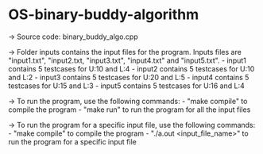 # OS-binary-buddy-algorithm

-> Source code: binary_buddy_algo.cpp

-> Folder inputs contains the input files for the program.
   Inputs files are "input1.txt", "input2.txt, "input3.txt", "input4.txt" and "input5.txt".
    - input1 contains 5 testcases for U:10 and L:4
    - input2 contains 5 testcases for U:10 and L:2
    - input3 contains 5 testcases for U:20 and L:5
    - input4 contains 5 testcases for U:15 and L:3
    - input5 contains 5 testcases for U:16 and L:4

-> To run the program, use the following commands:
    - "make compile" to compile the program
    - "make run" to run the program for all the input files

-> To run the program for a specific input file, use the following commands:
    - "make compile" to compile the program
    - "./a.out <input_file_name>" to run the program for a specific input file
